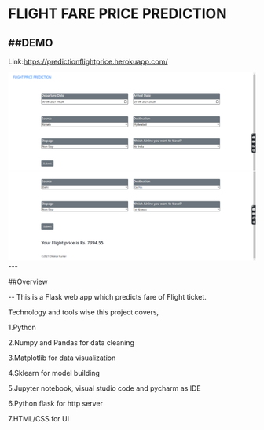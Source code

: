 <h1> FLIGHT FARE PRICE PREDICTION </h1>

##DEMO
---
Link:https://predictionflightprice.herokuapp.com/

<img src = "Demo1.png">
<img src = "Demo2.png">
---

##Overview

--
This is a Flask web app which predicts fare of Flight ticket.

Technology and tools wise this project covers,

1.Python

2.Numpy and Pandas for data cleaning

3.Matplotlib for data visualization

4.Sklearn for model building

5.Jupyter notebook, visual studio code and pycharm as IDE

6.Python flask for http server

7.HTML/CSS for UI

